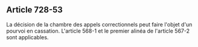 Article 728-53
----
La décision de la chambre des appels correctionnels peut faire l'objet d'un
pourvoi en cassation. L'article 568-1 et le premier alinéa de l'article 567-2
sont applicables.
